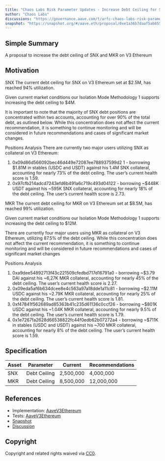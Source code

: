 ```yaml
---
title: "Chaos Labs Risk Parameter Updates - Increase Debt Ceiling for SNX and MKR on V3 Ethereum - 01.31.2024"
author: "Chaos Labs"
discussions: "https://governance.aave.com/t/arfc-chaos-labs-risk-parameter-updates-increase-debt-ceiling-for-snx-and-mkr-on-v3-ethereum-01-31-2024/16480/1"
snapshot: "https://snapshot.org/#/aave.eth/proposal/0xe1a36b7daaf5ab8555510edf53fc75645c7a0ac26b3d47cfe9295b94f96bcf3a"
---
```


## Simple Summary

A proposal to increase the debt ceiling of SNX and MKR on V3 Ethereum

## Motivation

SNX
The current debt ceiling for SNX on V3 Ethereum set at $2.5M, has reached 94% utilization.

Given current market conditions our Isolation Mode Methodology 1 supports increasing the debt ceiling to $4M.

It is important to note that the majority of SNX debt positions are concentrated within two accounts, accounting for over 90% of the total debt, as outlined below. While this concentration does not affect the current recommendation, it is something to continue monitoring and will be considered in future recommendations and cases of significant market changes.

Positions Analysis
There are currently two major users utilizing SNX as collateral on V3 Ethereum:

1. 0x09d86d566092bec46d449e72087ee788937599d2 1 - borrowing $1.81M in stables (USDC and USDT) against his 1.4M SNX collateral, accounting for nearly 73% of the debt ceiling. The user’s current health score is 1.59.
2. 0x97cfb214adcd7243efd6b491a6c719c493d04122 - borrowing ~$448K USDT against his ~595K SNX collateral, accounting for nearly 18% of the debt ceiling. The user’s current health score is 2.73.

MKR
The current debt ceiling for MKR on V3 Ethereum set at $8.5M, has reached 99% utilization.

Given current market conditions our Isolation Mode Methodology 1 supports increasing the debt ceiling to $12M.

There are currently four major users using MKR as collateral on V3 Ethereum, utilizing 87.5% of the debt ceiling. While this concentration does not affect the current recommendation, it is something to continue monitoring and will be considered in future recommendations and cases of significant market changes

Positions Analysis

1. 0xa9dee54892713f43c221509cfedbd717d16791a0 - borrowing ~$3.79 DAI against his ~6,27K MKR collateral, accounting for nearly 45% of the debt ceiling. The user’s current health score is 2.27.
2. 0x09eda5af6b634dcee8e4c563a97a18dde1a11c81 - borrowing ~$2.11M USDC against his ~2.79K MKR collateral, accounting for nearly 25% of the debt ceiling. The user’s current health score is 1.81.
3. 0xf47841f562689ad85363b41c235d61136c0ccf26 - borrowing ~$801K USDC against his ~1.04K MKR collateral, accounting for nearly 9.5% of the debt ceiling. The user’s current health score is 1.79.
4. 0x1e7267fa2628d66538822fc44f0edb62b07272a4 - borrowing ~$711K in stables (USDC and USDT) against his ~700 MKR collateral, accounting for nearly 8% of the debt ceiling. The user’s current health score is 1.59.

## Specification

| Asset | Parameter    | Current   | Recommendations |
| ----- | ------------ | --------- | --------------- |
| SNX   | Debt Ceiling | 2,500,000 | 4,000,000       |
| MKR   | Debt Ceiling | 8,500,000 | 12,000,000      |

## References

- Implementation: [AaveV3Ethereum](https://github.com/bgd-labs/aave-proposals-v3/blob/main/src/20240211_AaveV3Ethereum_ChaosLabsRiskParameterUpdatesIncreaseDebtCeilingForSNXAndMKROnV3Ethereum01312024/AaveV3Ethereum_ChaosLabsRiskParameterUpdatesIncreaseDebtCeilingForSNXAndMKROnV3Ethereum01312024_20240211.sol)
- Tests: [AaveV3Ethereum](https://github.com/bgd-labs/aave-proposals-v3/blob/main/src/20240211_AaveV3Ethereum_ChaosLabsRiskParameterUpdatesIncreaseDebtCeilingForSNXAndMKROnV3Ethereum01312024/AaveV3Ethereum_ChaosLabsRiskParameterUpdatesIncreaseDebtCeilingForSNXAndMKROnV3Ethereum01312024_20240211.t.sol)
- [Snapshot](https://snapshot.org/#/aave.eth/proposal/0xe1a36b7daaf5ab8555510edf53fc75645c7a0ac26b3d47cfe9295b94f96bcf3a)
- [Discussion](https://governance.aave.com/t/arfc-chaos-labs-risk-parameter-updates-increase-debt-ceiling-for-snx-and-mkr-on-v3-ethereum-01-31-2024/16480/1)

## Copyright

Copyright and related rights waived via [CC0](https://creativecommons.org/publicdomain/zero/1.0/).
